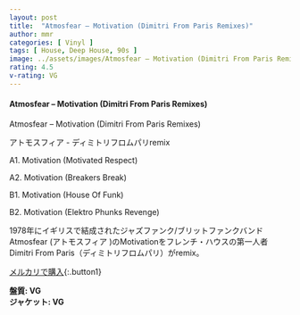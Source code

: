 ```yaml
---
layout: post
title:  "Atmosfear – Motivation (Dimitri From Paris Remixes)"
author: mmr
categories: [ Vinyl ]
tags: [ House, Deep House, 90s ]
image: ../assets/images/Atmosfear – Motivation (Dimitri From Paris Remixes).jpg
rating: 4.5
v-rating: VG
---
```


#### Atmosfear – Motivation (Dimitri From Paris Remixes)

Atmosfear – Motivation (Dimitri From Paris Remixes)

アトモスフィア - ディミトリフロムパリremix

A1. Motivation (Motivated Respect)

A2. Motivation (Breakers Break)

B1. Motivation (House Of Funk)

B2. Motivation (Elektro Phunks Revenge)

1978年にイギリスで結成されたジャズファンク/ブリットファンクバンドAtmosfear (アトモスフィア )のMotivationをフレンチ・ハウスの第一人者Dimitri From Paris（ディミトリフロムパリ）がremix。

[メルカリで購入](https://jp.mercari.com/item/m66379112191?afid=6142608987){:.button1}

<div class="mt-4 mb-4 d-flex align-items-center">
<strong class="mr-1">盤質: VG</strong>
</div>
<div class="mt-4 mb-4 d-flex align-items-center">
<strong class="mr-1">ジャケット: VG</strong>
</div>
